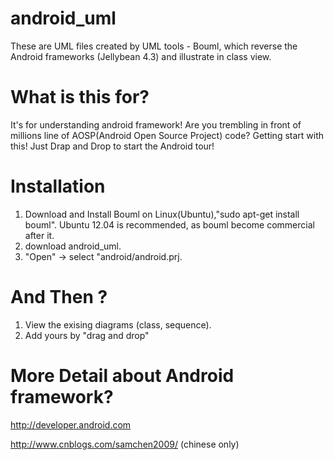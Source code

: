android_uml
===========

These are UML files created by UML tools - Bouml, which reverse the Android frameworks (Jellybean 4.3) and illustrate in class view.


What is this for?
=================

It's for understanding android framework! 
Are you trembling in front of millions line of AOSP(Android Open Source Project) code? 
Getting start with this! Just Drap and Drop to start the Android tour!


Installation
=================

1. Download and Install Bouml on Linux(Ubuntu),"sudo apt-get install bouml". Ubuntu 12.04 is recommended, as bouml become commercial after it.
2. download android_uml.
3. "Open" -> select "android/android.prj.


And Then ?
==================
1. View the exising diagrams (class, sequence).
2. Add yours by "drag and drop"

More Detail about Android framework?
===================================
http://developer.android.com

http://www.cnblogs.com/samchen2009/ (chinese only)




 





